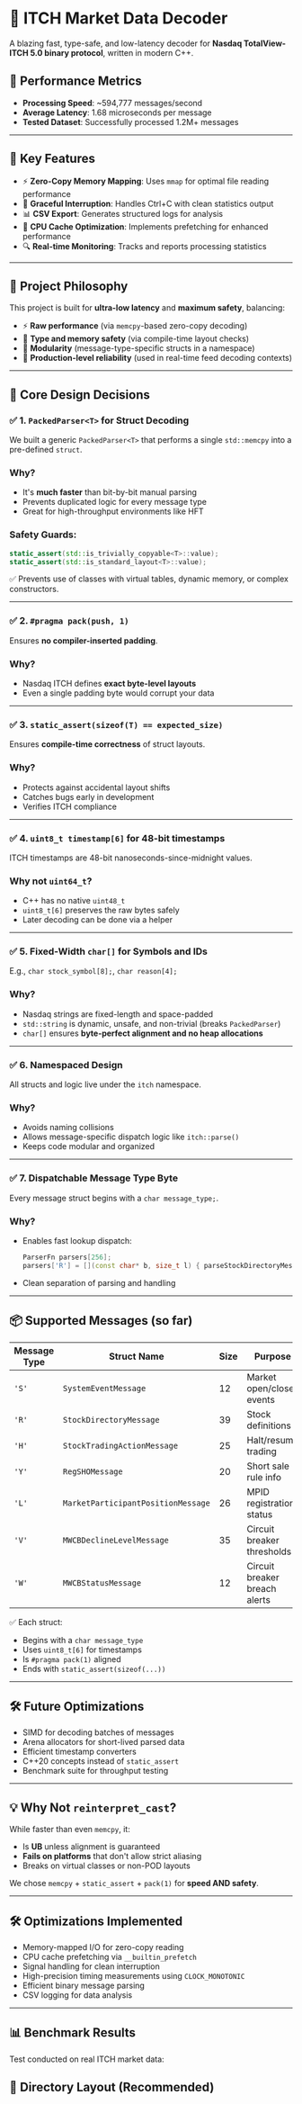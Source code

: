 # 📡 ITCH Market Data Decoder

A blazing fast, type-safe, and low-latency decoder for **Nasdaq TotalView-ITCH 5.0 binary protocol**, written in modern C++.

## 🚀 Performance Metrics

- **Processing Speed**: ~594,777 messages/second
- **Average Latency**: 1.68 microseconds per message
- **Tested Dataset**: Successfully processed 1.2M+ messages

---

## 🎯 Key Features

- ⚡ **Zero-Copy Memory Mapping**: Uses `mmap` for optimal file reading performance
- 🔄 **Graceful Interruption**: Handles Ctrl+C with clean statistics output
- 📊 **CSV Export**: Generates structured logs for analysis
- 🎯 **CPU Cache Optimization**: Implements prefetching for enhanced performance
- 🔍 **Real-time Monitoring**: Tracks and reports processing statistics

---

## 🧠 Project Philosophy

This project is built for **ultra-low latency** and **maximum safety**, balancing:

- ⚡ **Raw performance** (via `memcpy`-based zero-copy decoding)
- 🔐 **Type and memory safety** (via compile-time layout checks)
- 🧩 **Modularity** (message-type-specific structs in a namespace)
- 🚀 **Production-level reliability** (used in real-time feed decoding contexts)

---

## 🧱 Core Design Decisions

### ✅ 1. `PackedParser<T>` for Struct Decoding

We built a generic `PackedParser<T>` that performs a single `std::memcpy` into a pre-defined `struct`.

### Why?

- It's **much faster** than bit-by-bit manual parsing
- Prevents duplicated logic for every message type
- Great for high-throughput environments like HFT

### Safety Guards:

```cpp
static_assert(std::is_trivially_copyable<T>::value);
static_assert(std::is_standard_layout<T>::value);
```

✅ Prevents use of classes with virtual tables, dynamic memory, or complex constructors.

---

### ✅ 2. `#pragma pack(push, 1)`

Ensures **no compiler-inserted padding**.

### Why?

- Nasdaq ITCH defines **exact byte-level layouts**
- Even a single padding byte would corrupt your data

---

### ✅ 3. `static_assert(sizeof(T) == expected_size)`

Ensures **compile-time correctness** of struct layouts.

### Why?

- Protects against accidental layout shifts
- Catches bugs early in development
- Verifies ITCH compliance

---

### ✅ 4. `uint8_t timestamp[6]` for 48-bit timestamps

ITCH timestamps are 48-bit nanoseconds-since-midnight values.

### Why not `uint64_t`?

- C++ has no native `uint48_t`
- `uint8_t[6]` preserves the raw bytes safely
- Later decoding can be done via a helper

---

### ✅ 5. Fixed-Width `char[]` for Symbols and IDs

E.g., `char stock_symbol[8];`, `char reason[4];`

### Why?

- Nasdaq strings are fixed-length and space-padded
- `std::string` is dynamic, unsafe, and non-trivial (breaks `PackedParser`)
- `char[]` ensures **byte-perfect alignment and no heap allocations**

---

### ✅ 6. Namespaced Design

All structs and logic live under the `itch` namespace.

### Why?

- Avoids naming collisions
- Allows message-specific dispatch logic like `itch::parse()`
- Keeps code modular and organized

---

### ✅ 7. Dispatchable Message Type Byte

Every message struct begins with a `char message_type;`.

### Why?

- Enables fast lookup dispatch:
  ```cpp
  ParserFn parsers[256];
  parsers['R'] = [](const char* b, size_t l) { parseStockDirectoryMessage(b, l); };
  ```
- Clean separation of parsing and handling

---

## 📦 Supported Messages (so far)

| Message Type | Struct Name                        | Size | Purpose                       |
| ------------ | ---------------------------------- | ---- | ----------------------------- |
| `'S'`        | `SystemEventMessage`               | 12   | Market open/close events      |
| `'R'`        | `StockDirectoryMessage`            | 39   | Stock definitions             |
| `'H'`        | `StockTradingActionMessage`        | 25   | Halt/resume trading           |
| `'Y'`        | `RegSHOMessage`                    | 20   | Short sale rule info          |
| `'L'`        | `MarketParticipantPositionMessage` | 26   | MPID registration status      |
| `'V'`        | `MWCBDeclineLevelMessage`          | 35   | Circuit breaker thresholds    |
| `'W'`        | `MWCBStatusMessage`                | 12   | Circuit breaker breach alerts |

✅ Each struct:

- Begins with a `char message_type`
- Uses `uint8_t[6]` for timestamps
- Is `#pragma pack(1)` aligned
- Ends with `static_assert(sizeof(...))`

---

## 🛠 Future Optimizations

- SIMD for decoding batches of messages
- Arena allocators for short-lived parsed data
- Efficient timestamp converters
- C++20 concepts instead of `static_assert`
- Benchmark suite for throughput testing

---

## 💡 Why Not `reinterpret_cast`?

While faster than even `memcpy`, it:

- Is **UB** unless alignment is guaranteed
- **Fails on platforms** that don't allow strict aliasing
- Breaks on virtual classes or non-POD layouts

We chose `memcpy` + `static_assert` + `pack(1)` for **speed AND safety**.

---

## 🛠 Optimizations Implemented

- Memory-mapped I/O for zero-copy reading
- CPU cache prefetching via `__builtin_prefetch`
- Signal handling for clean interruption
- High-precision timing measurements using `CLOCK_MONOTONIC`
- Efficient binary message parsing
- CSV logging for data analysis

---

## 📊 Benchmark Results

Test conducted on real ITCH market data:

## 📂 Directory Layout (Recommended)

```

```
